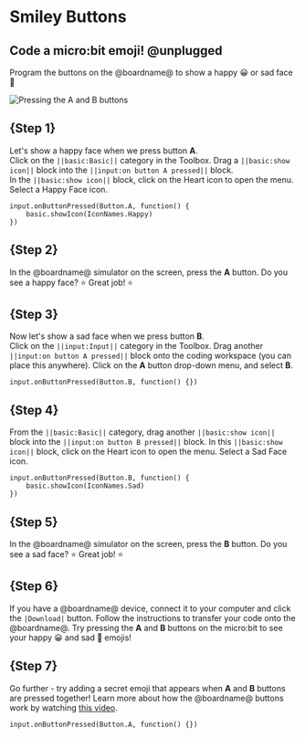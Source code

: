 # Smiley Buttons

## Code a micro:bit emoji! @unplugged

Program the buttons on the @boardname@ to show a happy 😀 or sad face 🙁

![Pressing the A and B buttons](/static/mb/projects/smiley-buttons/sim.gif)

## {Step 1}

Let's show a happy face when we press button **A**.  
Click on the ``||basic:Basic||`` category in the Toolbox. Drag a ``||basic:show icon||`` block into the ``||input:on button A pressed||`` block.  
In the ``||basic:show icon||`` block, click on the Heart icon to open the menu. Select a Happy Face icon.

```blocks
input.onButtonPressed(Button.A, function() { 
    basic.showIcon(IconNames.Happy)
})
```

## {Step 2}

In the @boardname@ simulator on the screen, press the **A** button. Do you see a happy face? ⭐ Great job! ⭐

## {Step 3}

Now let's show a sad face when we press button **B**.  
Click on the ``||input:Input||`` category in the Toolbox. 
Drag another ``||input:on button A pressed||`` block onto the coding workspace (you can place this anywhere). 
Click on the **A** button drop-down menu, and select **B**.

```blocks
input.onButtonPressed(Button.B, function() {})
```

## {Step 4}

From the ``||basic:Basic||`` category, drag another ``||basic:show icon||`` block into the ``||input:on button B pressed||`` block. 
In this ``||basic:show icon||`` block, click on the Heart icon to open the menu. 
Select a Sad Face icon.

```blocks
input.onButtonPressed(Button.B, function() {
    basic.showIcon(IconNames.Sad)
})
```
## {Step 5}

In the @boardname@ simulator on the screen, press the **B** button. Do you see a sad face? ⭐ Great job! ⭐

## {Step 6}

If you have a @boardname@ device, connect it to your computer and click the ``|Download|`` button. Follow the instructions to transfer your code onto the @boardname@. Try pressing the **A** and **B** buttons on the micro:bit to see your happy 😀 and sad 🙁 emojis!

## {Step 7}

Go further - try adding a secret emoji that appears when **A** and **B** buttons are pressed together! 
Learn more about how the @boardname@ buttons work by watching [this video](https://youtu.be/t_Qujjd_38o).

```template
input.onButtonPressed(Button.A, function() {})
```